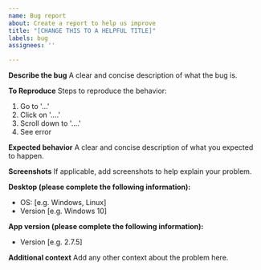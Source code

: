 ```yaml
---
name: Bug report
about: Create a report to help us improve
title: "[CHANGE THIS TO A HELPFUL TITLE]"
labels: bug
assignees: ''

---
```


**Describe the bug**
A clear and concise description of what the bug is.

**To Reproduce**
Steps to reproduce the behavior:
1. Go to '...'
2. Click on '....'
3. Scroll down to '....'
4. See error

**Expected behavior**
A clear and concise description of what you expected to happen.

**Screenshots**
If applicable, add screenshots to help explain your problem.

**Desktop (please complete the following information):**
 - OS: [e.g. Windows, Linux]
 - Version [e.g. Windows 10]

**App version (please complete the following information):**
 - Version [e.g. 2.7.5]

**Additional context**
Add any other context about the problem here.
